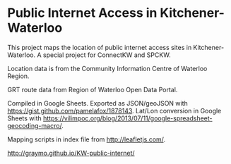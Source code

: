 # Public Internet Access in Kitchener-Waterloo

This project maps the location of public internet access sites in Kitchener-Waterloo.
A special project for ConnectKW and SPCKW.

Location data is from the Community Information Centre of Waterloo Region.

GRT route data from Region of Waterloo Open Data Portal. 

Compiled in Google Sheets.
Exported as JSON/geoJSON with https://gist.github.com/pamelafox/1878143.
Lat/Lon conversion in Google Sheets with https://vilimpoc.org/blog/2013/07/11/google-spreadsheet-geocoding-macro/.

Mapping scripts in index file from http://leafletjs.com/.

http://graymo.github.io/KW-public-internet/
